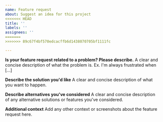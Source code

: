 ```yaml
---
name: Feature request
about: Suggest an idea for this project
<<<<<<< HEAD
title: ''
labels: ''
assignees: ''
=======
>>>>>>> 89c67f4bf570edcacffb6d1438070705bf1111fc

---
```


**Is your feature request related to a problem? Please describe.**
A clear and concise description of what the problem is. Ex. I'm always frustrated when [...]

**Describe the solution you'd like**
A clear and concise description of what you want to happen.

**Describe alternatives you've considered**
A clear and concise description of any alternative solutions or features you've considered.

**Additional context**
Add any other context or screenshots about the feature request here.
